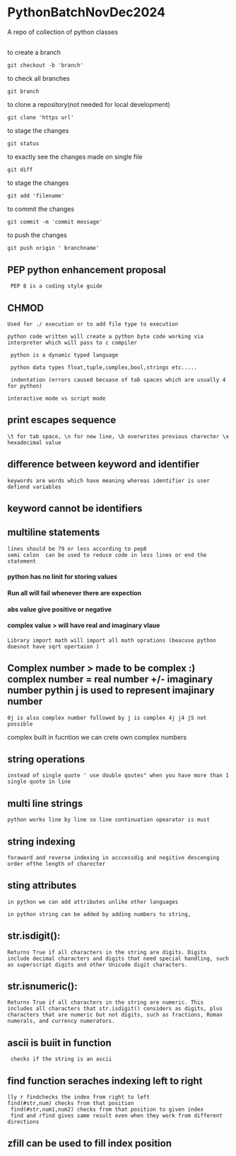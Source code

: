 # PythonBatchNovDec2024
A repo of collection of python classes

##

to create a branch
    
    git checkout -b 'branch'

to check all branches

    git branch

to clone a repository(not needed for local development)

    git clone 'https url'

to stage the changes

    git status

to exactly see the changes made on single file

    git diff 

to stage the changes

    git add 'filename'

to commit the changes

    git commit -m 'commit message'
    
to push the changes

    git push origin ' branchname'

## PEP python enhancement proposal
     
     PEP 8 is a coding style guide

## CHMOD

    Used for ./ execution or to add file type to execution

    python code written will create a python byte code working via interpreter which will pass to c compiler

     python is a dynamic typed language

     python data types float,tuple,complex,bool,strings etc.....

     indentation (errors caused becuase of tab spaces which are usually 4 for python)

    interactive mode vs script mode


## print escapes sequence

    \t for tab space, \n for new line, \b overwrites previous charecter \x hexadecimal value

## difference between keyword and identifier

    keywords are words which have meaning whereas identifier is user defiend variables

## keyword cannot be identifiers


## multiline statements

    lines should be 79 or less according to pep8
    semi colon  can be used to reduce code in less lines or end the statement

#### python has no linit for storing values

#### Run all will fail whenever there are expection

#### abs value give positive or negative

#### complex value > will have real and imaginary vlaue

    Library import math will import all math oprations (beacuse python doesnot have sqrt opertaion )


## Complex number > made to be complex :) complex number = real number +/- imaginary number pythin j is used to represent imajinary number

    0j is also complex number followed by j is complex 4j j4 j5 not possible

complex built in fucntion we can crete own complex numbers

## string operations

    instead of single quote ' use double qoutes" when you have more than 1 single quote in line

## multi line strings

    python works line by line so line continuation opearator is must

## string indexing

    foraward and reverse indexing in acccessdig and negitive descenging order ofthe length of charecter

## sting attributes

    in python we can add attributes unlike other languages

    in python string can be added by adding numbers to string, 

## str.isdigit():

    Returns True if all characters in the string are digits. Digits include decimal characters and digits that need special handling, such as superscript digits and other Unicode digit characters.

## str.isnumeric():

    Returns True if all characters in the string are numeric. This includes all characters that str.isdigit() considers as digits, plus characters that are numeric but not digits, such as fractions, Roman numerals, and currency numerators.

## ascii is buiit in function

     checks if the string is an ascii 

## find function seraches indexing left to right 

    lly r findchecks the index from right to left
    find(#str,num) checks from that position
     find(#str,num1,num2) checks from that position to given index
     find and rfind gives same result even when they work from different directions


## zfill can be used to fill index position
